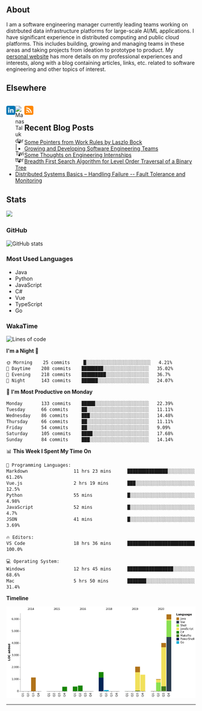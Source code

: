 ## About

I am a software engineering manager currently leading teams working on distrbuted data infrastructure platforms for large-scale AI/ML applications. I have significant experience in distributed computing and public cloud platforms. This includes building, growing and managing teams in these areas and taking projects from ideation to prototype to product. My [personal website](https://manastalukdar.github.io/) has more details on my professional experiences and interests, along with a blog containing articles, links, etc. related to software engineering and other topics of interest.

## Elsewhere

</br>

<a href="https://www.linkedin.com/in/manastalukdar" target="_blank">
  <img align="left" alt="Manas Talukdar | Linkedin" width="24px" src="https://raw.githubusercontent.com/edent/SuperTinyIcons/master/images/svg/linkedin.svg" />
</a>
<a href="https://www.twitter.com/manastalukdar" target="_blank">
  <img align="left" alt="Manas Talukdar | Twitter" width="24px" src="https://github.com/TheDudeThatCode/TheDudeThatCode/blob/master/Assets/Twitter.svg" />
</a>
<a href="https://manastalukdar.github.io/" target="_blank">
  <img align="left" alt="Manas Talukdar | Website" width="24px" src="https://github.com/edent/SuperTinyIcons/blob/master/images/svg/rss.svg" />
</a>

</br>

## Recent Blog Posts

<!-- BLOG:START -->
- [Some Pointers from Work Rules by Laszlo Bock](https://manastalukdar.github.io/blog/2020/01/25/work-rules-laszlo-bock-pointers/)
- [Growing and Developing Software Engineering Teams](https://manastalukdar.github.io/blog/2019/09/19/growing-developing-software-engineering-teams/)
- [Some Thoughts on Engineering Internships](https://manastalukdar.github.io/blog/2019/09/04/some-thoughts-on-engineering-internships/)
- [Breadth First Search Algorithm for Level Order Traversal of a Binary Tree](https://manastalukdar.github.io/blog/2019/08/29/breadth-first-search-binary-tree-level-order-traversal/)
- [Distributed Systems Basics – Handling Failure -- Fault Tolerance and Monitoring](https://manastalukdar.github.io/blog/2019/08/19/katemats-distributed-systems-fault-tolerance-monitoring/)
<!-- BLOG:END -->

## Stats

![](https://komarev.com/ghpvc/?username=manastalukdar)

### GitHub

![GitHub stats](https://github-readme-stats.vercel.app/api?username=manastalukdar&show_icons=true&hide_border=true&hide_rank=true&hide_title=true&icon_color=79ff97&text_color=cecac3&bg_color=4d4b4b)

### Most Used Languages

- Java
- Python
- JavaScript
- C#
- Vue
- TypeScript
- Go

<!--
![Top Langs](https://github-readme-stats.vercel.app/api/top-langs/?username=manastalukdar&layout=compact&hide_border=true&hide_title=true&icon_color=79ff97&text_color=cecac3&bg_color=4d4b4b)
-->

### WakaTime

<!--START_SECTION:waka-->
![Lines of code](https://img.shields.io/badge/From%20Hello%20World%20I%27ve%20Written-18852%20lines%20of%20code-blue)

**I'm a Night 🦉** 

```text
🌞 Morning    25 commits     █░░░░░░░░░░░░░░░░░░░░░░░░   4.21% 
🌆 Daytime    208 commits    ████████░░░░░░░░░░░░░░░░░   35.02% 
🌃 Evening    218 commits    █████████░░░░░░░░░░░░░░░░   36.7% 
🌙 Night      143 commits    ██████░░░░░░░░░░░░░░░░░░░   24.07%

```
📅 **I'm Most Productive on Monday** 

```text
Monday       133 commits    █████░░░░░░░░░░░░░░░░░░░░   22.39% 
Tuesday      66 commits     ██░░░░░░░░░░░░░░░░░░░░░░░   11.11% 
Wednesday    86 commits     ███░░░░░░░░░░░░░░░░░░░░░░   14.48% 
Thursday     66 commits     ██░░░░░░░░░░░░░░░░░░░░░░░   11.11% 
Friday       54 commits     ██░░░░░░░░░░░░░░░░░░░░░░░   9.09% 
Saturday     105 commits    ████░░░░░░░░░░░░░░░░░░░░░   17.68% 
Sunday       84 commits     ███░░░░░░░░░░░░░░░░░░░░░░   14.14%

```


📊 **This Week I Spent My Time On** 

```text
💬 Programming Languages: 
Markdown                 11 hrs 23 mins      ███████████████░░░░░░░░░░   61.26% 
Vue.js                   2 hrs 19 mins       ███░░░░░░░░░░░░░░░░░░░░░░   12.5% 
Python                   55 mins             █░░░░░░░░░░░░░░░░░░░░░░░░   4.98% 
JavaScript               52 mins             █░░░░░░░░░░░░░░░░░░░░░░░░   4.7% 
JSON                     41 mins             █░░░░░░░░░░░░░░░░░░░░░░░░   3.69%

🔥 Editors: 
VS Code                  18 hrs 36 mins      █████████████████████████   100.0%

💻 Operating System: 
Windows                  12 hrs 45 mins      █████████████████░░░░░░░░   68.6% 
Mac                      5 hrs 50 mins       ███████░░░░░░░░░░░░░░░░░░   31.4%

```

**Timeline**

![Chart not found](https://raw.githubusercontent.com/manastalukdar/manastalukdar/master/charts/bar_graph.png) 


<!--END_SECTION:waka-->

---

<!--

**manastalukdar/manastalukdar** is a ✨ _special_ ✨ repository because its `README.md` (this file) appears on your GitHub profile.

Here are some ideas to get you started:

- 🔭 I’m currently working on ...
- 🌱 I’m currently learning ...
- 👯 I’m looking to collaborate on ...
- 🤔 I’m looking for help with ...
- 💬 Ask me about ...
- 📫 How to reach me: ...
- 😄 Pronouns: ...
- ⚡ Fun fact: ...
-->
